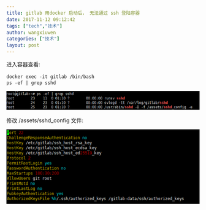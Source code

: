 ```yaml
---
title: gitlab 用docker 启动后， 无法通过 ssh 登陆容器
date: 2017-11-12 09:12:42
tags: ["tech","技术"]
author: wangxiuwen
categories: ["技术"]
layout: post
---
```


进入容器查看:

	docker exec -it gitlab /bin/bash
	ps -ef | grep sshd


![image.png](/images/f3baa8b1a41bff6afba677311683a894.png)
	

修改 /assets/sshd_config 文件:

![image.png](/images/47304782986d84f0d0c3781c52916785.png)